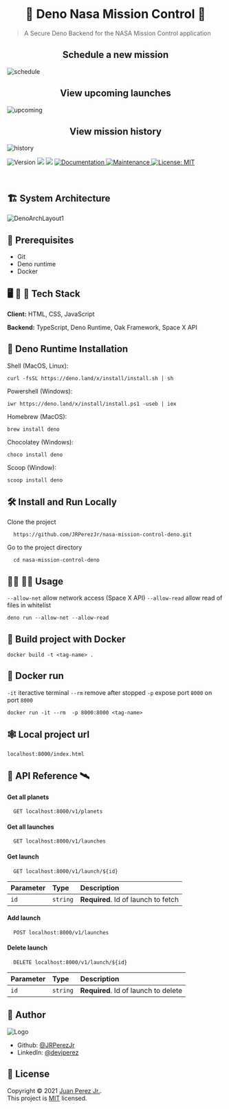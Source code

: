 <h1 align="center">🦕 Deno Nasa Mission Control 🚀</h1>

> A Secure Deno Backend for the NASA Mission Control application

<h2 align="center">Schedule a new mission</h2>

![schedule](https://user-images.githubusercontent.com/19915910/132090232-95c841c7-4d34-4646-92f2-7467a61e7f28.png)

<h2 align="center">View upcoming launches</h2>

![upcoming](https://user-images.githubusercontent.com/19915910/132090237-3a22142b-8bc7-4a22-bb5b-99cd3f980210.png)

<h2 align="center">View mission history</h2>

![history](https://user-images.githubusercontent.com/19915910/132090239-e5be054a-032d-4cf1-bcb6-221623006d78.png)
<br>

<p>
  <img alt="Version" src="https://img.shields.io/badge/version-1.0.0-blue.svg?cacheSeconds=2592000" />
  <img src="https://img.shields.io/badge/node-14.17.0-blue.svg" />
  <img src="https://img.shields.io/badge/npm-6.14.13-blue.svg" />
  <a href="https://github.com/JRPerezJr/react-native-seijo-meals-to-go#readme" target="_blank">
    <img alt="Documentation" src="https://img.shields.io/badge/documentation-yes-brightgreen.svg" />
  </a>
  <a href="https://github.com/JRPerezJr/react-native-seijo-meals-to-go/graphs/commit-activity" target="_blank">
    <img alt="Maintenance" src="https://img.shields.io/badge/Maintained%3F-yes-green.svg" />
  </a>
  <a href="https://github.com/JRPerezJr/react-native-seijo-meals-to-go/blob/master/LICENSE" target="_blank">
    <img alt="License: MIT" src="https://img.shields.io/badge/License-MIT-yellow.svg" />
  </a>
</p>

<br>

## 🏗 System Architecture

![DenoArchLayout1](https://user-images.githubusercontent.com/19915910/132100807-bc2fe42b-fc32-4558-a211-0f58f4259d06.png)

## 📐 Prerequisites

- Git
- Deno runtime
- Docker

## 🖥 📱 💽 Tech Stack

**Client:** HTML, CSS, JavaScript

**Backend:** TypeScript, Deno Runtime, Oak Framework, Space X API

## 🦕 Deno Runtime Installation

Shell (MacOS, Linux):

```shell
curl -fsSL https://deno.land/x/install/install.sh | sh
```

Powershell (Windows):

```shell
iwr https://deno.land/x/install/install.ps1 -useb | iex
```

Homebrew (MacOS):

```shell
brew install deno
```

Chocolatey (Windows):

```shell
choco install deno
```

Scoop (Window):

```shell
scoop install deno
```

## 🛠 Install and Run Locally

Clone the project

```shell
  https://github.com/JRPerezJr/nasa-mission-control-deno.git
```

Go to the project directory

```shell
  cd nasa-mission-control-deno
```

## 👩‍💻 👨‍💻 Usage

`--allow-net` allow network access (Space X API) `--allow-read` allow read of files in whitelist

```shell
deno run --allow-net --allow-read
```

## 🐳 Build project with Docker

```shell
docker build -t <tag-name> .
```

## 🐳 Docker run

`-it` iteractive terminal `--rm` remove after stopped `-p` expose port `8000` on port `8000`

```shell
docker run -it --rm  -p 8000:8000 <tag-name>
```

## 🕸 Local project url

```shell
localhost:8000/index.html
```

## 📡 API Reference 🛰

#### Get all planets

```http
  GET localhost:8000/v1/planets
```

#### Get all launches

```http
  GET localhost:8000/v1/launches
```

#### Get launch

```http
  GET localhost:8000/v1/launch/${id}
```

| Parameter | Type     | Description                         |
| :-------- | :------- | :---------------------------------- |
| `id`      | `string` | **Required**. Id of launch to fetch |

#### Add launch

```http
  POST localhost:8000/v1/launches
```

#### Delete launch

```http
  DELETE localhost:8000/v1/launch/${id}
```

| Parameter | Type     | Description                          |
| :-------- | :------- | :----------------------------------- |
| `id`      | `string` | **Required**. Id of launch to delete |

## 📓 Author

![Logo](https://user-images.githubusercontent.com/19915910/120965966-81203b00-c7a0-11eb-8ef4-a42c0642db4c.png)

- Github: [@JRPerezJr](https://github.com/JRPerezJr)
- LinkedIn: [@devjperez](https://linkedin.com/in/devjperez)

## 📝 License

Copyright © 2021 [Juan Perez Jr.](https://github.com/JRPerezJr).<br />
This project is [MIT](https://github.com/JRPerezJr/nasa-mission-control-deno/blob/main/LICENSE) licensed.
